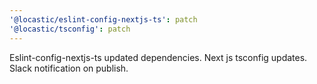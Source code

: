 ```yaml
---
'@locastic/eslint-config-nextjs-ts': patch
'@locastic/tsconfig': patch
---
```


Eslint-config-nextjs-ts updated dependencies. 
Next js tsconfig updates.
Slack notification on publish.
